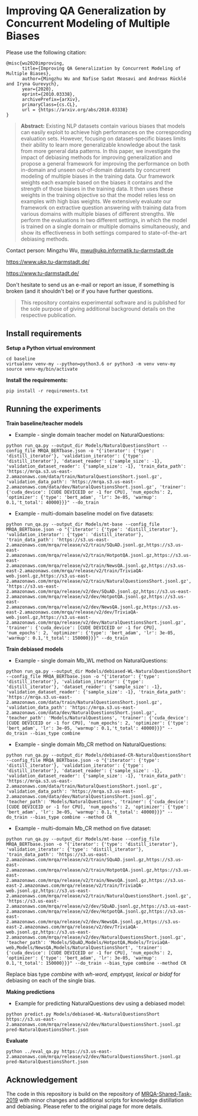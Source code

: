 # Improving QA Generalization by Concurrent Modeling of Multiple Biases

Please use the following citation:

```
@misc{wu2020improving,
      title={Improving QA Generalization by Concurrent Modeling of Multiple Biases}, 
      author={Mingzhu Wu and Nafise Sadat Moosavi and Andreas Rücklé and Iryna Gurevych},
      year={2020},
      eprint={2010.03338},
      archivePrefix={arXiv},
      primaryClass={cs.CL},
      url = {https://arxiv.org/abs/2010.03338}
}
```

> **Abstract:** Existing NLP datasets contain various biases that models can easily exploit to achieve high performances on the corresponding evaluation sets. However, focusing on dataset-specific biases limits their ability to learn more generalizable knowledge about the task from more general data patterns. In this paper, we investigate the impact of debiasing methods for improving generalization and propose a general framework for improving the performance on both in-domain and unseen out-of-domain datasets by concurrent modeling of multiple biases in the training data. 
Our framework weights each example based on the biases it contains and the strength of those biases in the training data. It then uses these weights in the training objective so that the model relies less on examples with high bias weights.
We extensively evaluate our framework on extractive question answering with training data from various domains with multiple biases of different strengths. We perform the evaluations in two different settings, in which the model is trained on a single domain or multiple domains simultaneously, and show its effectiveness in both settings compared to state-of-the-art debiasing methods. 

Contact person: Mingzhu Wu, mwu@ukp.informatik.tu-darmstadt.de

https://www.ukp.tu-darmstadt.de/

https://www.tu-darmstadt.de/


Don't hesitate to send us an e-mail or report an issue, if something is broken (and it shouldn't be) or if you have further questions.

> This repository contains experimental software and is published for the sole purpose of giving additional background details on the respective publication. 

## Install requirements 
**Setup a Python virtual environment**
```
cd baseline
virtualenv venv-my --python=python3.6 or python3 -m venv venv-my
source venv-my/bin/activate
```

**Install the requirements:**
```
pip install -r requirements.txt
```

## Running the experiments
**Train baseline/teacher models**
* Example - single domain teacher model on NaturalQuestions:
```
python run_qa.py --output_dir Models/NaturalQuestionsShort --config_file MRQA_BERTbase.json -o "{'iterator': {'type': 'distill_iterator'}, 'validation_iterator': {'type': 'distill_iterator'}, 'dataset_reader': {'sample_size': -1}, 'validation_dataset_reader': {'sample_size': -1}, 'train_data_path': 'https://mrqa.s3.us-east-2.amazonaws.com/data/train/NaturalQuestionsShort.jsonl.gz', 'validation_data_path': 'https://mrqa.s3.us-east-2.amazonaws.com/data/dev/NaturalQuestionsShort.jsonl.gz', 'trainer': {'cuda_device': [CUDE DEVICEID or -1 for CPU], 'num_epochs': 2, 'optimizer': {'type': 'bert_adam', 'lr': 3e-05, 'warmup': 0.1,'t_total': 40000}}}" --do_train
```

* Example - multi-domain baseline model on five datasets:
```
python run_qa.py --output_dir Models/mt-base --config_file MRQA_BERTbase.json -o "{'iterator': {'type': 'distill_iterator'}, 'validation_iterator': {'type': 'distill_iterator'}, 'train_data_path': 'https://s3.us-east-2.amazonaws.com/mrqa/release/v2/train/SQuAD.jsonl.gz,https://s3.us-east-2.amazonaws.com/mrqa/release/v2/train/HotpotQA.jsonl.gz,https://s3.us-east-2.amazonaws.com/mrqa/release/v2/train/NewsQA.jsonl.gz,https://s3.us-east-2.amazonaws.com/mrqa/release/v2/train/TriviaQA-web.jsonl.gz,https://s3.us-east-2.amazonaws.com/mrqa/release/v2/train/NaturalQuestionsShort.jsonl.gz','validation_data_path': 'https://s3.us-east-2.amazonaws.com/mrqa/release/v2/dev/SQuAD.jsonl.gz,https://s3.us-east-2.amazonaws.com/mrqa/release/v2/dev/HotpotQA.jsonl.gz,https://s3.us-east-2.amazonaws.com/mrqa/release/v2/dev/NewsQA.jsonl.gz,https://s3.us-east-2.amazonaws.com/mrqa/release/v2/dev/TriviaQA-web.jsonl.gz,https://s3.us-east-2.amazonaws.com/mrqa/release/v2/dev/NaturalQuestionsShort.jsonl.gz', 'trainer': {'cuda_device': [CUDE DEVICEID or -1 for CPU], 'num_epochs': 2, 'optimizer': {'type': 'bert_adam', 'lr': 3e-05, 'warmup': 0.1,'t_total': 150000}}}" --do_train
```

**Train debiased models**

* Example - single domain Mb_WL method on NaturalQuestions:
```
python run_qa.py --output_dir Models/debiased-WL-NaturalQuestionsShort --config_file MRQA_BERTbase.json -o "{'iterator': {'type': 'distill_iterator'}, 'validation_iterator': {'type': 'distill_iterator'}, 'dataset_reader': {'sample_size': -1}, 'validation_dataset_reader': {'sample_size': -1}, 'train_data_path': 'https://mrqa.s3.us-east-2.amazonaws.com/data/train/NaturalQuestionsShort.jsonl.gz', 'validation_data_path': 'https://mrqa.s3.us-east-2.amazonaws.com/data/dev/NaturalQuestionsShort.jsonl.gz', 'teacher_path': 'Models/NaturalQuestions', 'trainer': {'cuda_device': [CUDE DEVICEID or -1 for CPU], 'num_epochs': 2, 'optimizer': {'type': 'bert_adam', 'lr': 3e-05, 'warmup': 0.1,'t_total': 40000}}}" --do_train --bias_type combine
```

* Example - single domain Mb_CR method on NaturalQuestions:
```
python run_qa.py --output_dir Models/debiased-CR-NaturalQuestionsShort --config_file MRQA_BERTbase.json -o "{'iterator': {'type': 'distill_iterator'}, 'validation_iterator': {'type': 'distill_iterator'}, 'dataset_reader': {'sample_size': -1}, 'validation_dataset_reader': {'sample_size': -1}, 'train_data_path': 'https://mrqa.s3.us-east-2.amazonaws.com/data/train/NaturalQuestionsShort.jsonl.gz', 'validation_data_path': 'https://mrqa.s3.us-east-2.amazonaws.com/data/dev/NaturalQuestionsShort.jsonl.gz', 'teacher_path': 'Models/NaturalQuestions', 'trainer': {'cuda_device': [CUDE DEVICEID or -1 for CPU], 'num_epochs': 2, 'optimizer': {'type': 'bert_adam', 'lr': 3e-05, 'warmup': 0.1,'t_total': 40000}}}" --do_train --bias_type combine --method CR
```

* Example - multi-domain  Mb_CR method on five dataset:
```
python run_qa.py --output_dir Models/mt-base --config_file MRQA_BERTbase.json -o "{'iterator': {'type': 'distill_iterator'}, 'validation_iterator': {'type': 'distill_iterator'}, 'train_data_path': 'https://s3.us-east-2.amazonaws.com/mrqa/release/v2/train/SQuAD.jsonl.gz,https://s3.us-east-2.amazonaws.com/mrqa/release/v2/train/HotpotQA.jsonl.gz,https://s3.us-east-2.amazonaws.com/mrqa/release/v2/train/NewsQA.jsonl.gz,https://s3.us-east-2.amazonaws.com/mrqa/release/v2/train/TriviaQA-web.jsonl.gz,https://s3.us-east-2.amazonaws.com/mrqa/release/v2/train/NaturalQuestionsShort.jsonl.gz','validation_data_path': 'https://s3.us-east-2.amazonaws.com/mrqa/release/v2/dev/SQuAD.jsonl.gz,https://s3.us-east-2.amazonaws.com/mrqa/release/v2/dev/HotpotQA.jsonl.gz,https://s3.us-east-2.amazonaws.com/mrqa/release/v2/dev/NewsQA.jsonl.gz,https://s3.us-east-2.amazonaws.com/mrqa/release/v2/dev/TriviaQA-web.jsonl.gz,https://s3.us-east-2.amazonaws.com/mrqa/release/v2/dev/NaturalQuestionsShort.jsonl.gz', 'teacher_path': 'Models/SQuAD,Models/HotpotQA,Models/TriviaQA-web,Models/NewsQA,Models/NaturalQuestionsShort', 'trainer': {'cuda_device': [CUDE DEVICEID or -1 for CPU], 'num_epochs': 2, 'optimizer': {'type': 'bert_adam', 'lr': 3e-05, 'warmup': 0.1,'t_total': 150000}}}" --do_train --bias_type combine --method CR
```
Replace bias type *combine* with *wh-word, emptyqst, lexical or bidaf* for debiasing on each of the single bias.


**Making predictions** 
* Example for predicting NaturalQuestions dev using a debiased model:

```
python predict.py Models/debiased-WL-NaturalQuestionsShort https://s3.us-east-2.amazonaws.com/mrqa/release/v2/dev/NaturalQuestionsShort.jsonl.gz pred-NaturalQuestionsShort.json
```

**Evaluate**
```
python ../eval_qa.py https://s3.us-east-2.amazonaws.com/mrqa/release/v2/dev/NaturalQuestionsShort.jsonl.gz pred-NaturalQuestionsShort.json
```


## Acknowledgement
The code in this repository is build on the repository of [MRQA-Shared-Task-2019](https://github.com/mrqa/MRQA-Shared-Task-2019) with 
minor changes and additional scripts for knowledge distillation and debiasing. 
Please refer to the original page for more details.

